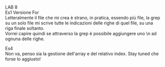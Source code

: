 LAB 8  
Es1 Versione For  
Letteralmente il file che mi crea è strano, in pratica, essendo più file, la grep su un solo file mi scrive tutte le indicazioni delle righe di quel file, su una riga finale soltanto.  
Vorrei capire quindi se attraverso la grep è possibile aggiungere uno \n ad ognuna delle righe.  


Es4  
Non va, penso sia la gestione dell'array e del relativo index. Stay tuned che forse lo aggiusto!
